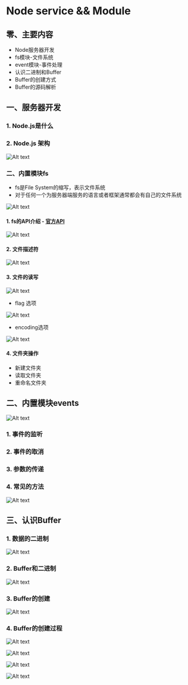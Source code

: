 # Node service && Module

## 零、主要内容

- Node服务器开发
- fs模块-文件系统
- event模块-事件处理
- 认识二进制和Buffer
- Buffer的创建方式
- Buffer的源码解析

## 一、服务器开发

### 1. Node.js是什么

### 2. Node.js 架构

![Alt text](image.png)

### 二、内置模块fs

- fs是File System的缩写，表示文件系统
- 对于任何一个为服务器端服务的语言或者框架通常都会有自己的文件系统

![Alt text](image-1.png)

#### 1. fs的API介绍 - [官方API](https://nodejs.org/docs/latest-v20.x/api/fs.html)

![Alt text](image-2.png)

#### 2. 文件描述符

![Alt text](image-3.png)

#### 3. 文件的读写 

![Alt text](image-4.png)

- flag 选项

![Alt text](image-5.png)

- encoding选项

![Alt text](image-6.png)

#### 4. 文件夹操作

- 新建文件夹
- 读取文件夹
- 重命名文件夹

## 二、内置模块events

![Alt text](image-7.png)

### 1. 事件的监听

### 2. 事件的取消

### 3. 参数的传递

### 4. 常见的方法

![Alt text](image-8.png)

## 三、认识Buffer

### 1. 数据的二进制

![Alt text](image-9.png)

### 2. Buffer和二进制

![Alt text](image-10.png)

### 3. Buffer的创建

![Alt text](image-11.png)

### 4. Buffer的创建过程

![Alt text](image-12.png)

![Alt text](image-13.png)

![Alt text](image-14.png)

![Alt text](image-15.png)
